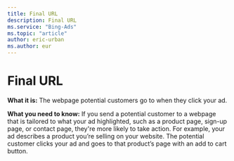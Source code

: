 ```yaml
---
title: Final URL
description: Final URL
ms.service: "Bing-Ads"
ms.topic: "article"
author: eric-urban
ms.author: eur
---
```


# Final URL

**What it is:** The webpage potential customers go to when they click your ad.

**What you need to know:** If you send a potential customer to a webpage that is tailored to what your ad highlighted, such as a product page, sign-up page, or contact page, they're more likely to take action. For example, your ad describes a product you’re selling on your website. The potential customer clicks your ad and goes to that product’s page with an add to cart button.


